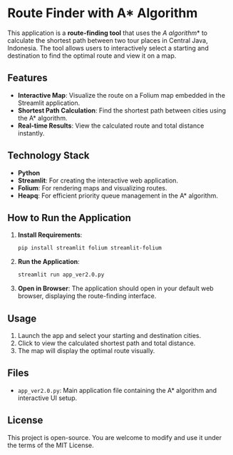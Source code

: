 # Route Finder with A* Algorithm

This application is a **route-finding tool** that uses the **A* algorithm** to calculate the shortest path between two tour places in Central Java, Indonesia. The tool allows users to interactively select a starting and destination to find the optimal route and view it on a map.

## Features

- **Interactive Map**: Visualize the route on a Folium map embedded in the Streamlit application.
- **Shortest Path Calculation**: Find the shortest path between cities using the A* algorithm.
- **Real-time Results**: View the calculated route and total distance instantly.

## Technology Stack

- **Python**
- **Streamlit**: For creating the interactive web application.
- **Folium**: For rendering maps and visualizing routes.
- **Heapq**: For efficient priority queue management in the A* algorithm.

## How to Run the Application

1. **Install Requirements**:
    ```bash
    pip install streamlit folium streamlit-folium
    ```

2. **Run the Application**:
    ```bash
    streamlit run app_ver2.0.py
    ```

3. **Open in Browser**:
    The application should open in your default web browser, displaying the route-finding interface.

## Usage

1. Launch the app and select your starting and destination cities.
2. Click to view the calculated shortest path and total distance.
3. The map will display the optimal route visually.

## Files

- `app_ver2.0.py`: Main application file containing the A* algorithm and interactive UI setup.

## License

This project is open-source. You are welcome to modify and use it under the terms of the MIT License.

